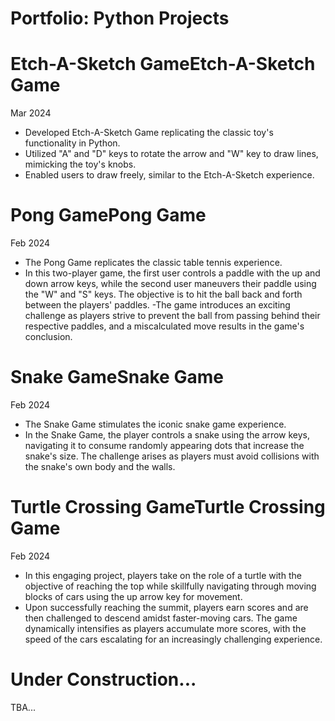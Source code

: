 # Portfolio: Python Projects

# Etch-A-Sketch GameEtch-A-Sketch Game
Mar 2024
- Developed Etch-A-Sketch Game replicating the classic toy's functionality in Python.
- Utilized "A" and "D" keys to rotate the arrow and "W" key to draw lines, mimicking the toy's knobs.
- Enabled users to draw freely, similar to the Etch-A-Sketch experience.

# Pong GamePong Game
Feb 2024
- The Pong Game replicates the classic table tennis experience. 
- In this two-player game, the first user controls a paddle with the up and down arrow keys, while the second user maneuvers their paddle using the "W" and "S" keys. The objective is to hit the ball back and forth between the players' paddles. 
-The game introduces an exciting challenge as players strive to prevent the ball from passing behind their respective paddles, and a miscalculated move results in the game's conclusion.

# Snake GameSnake Game
Feb 2024
- The Snake Game stimulates the iconic snake game experience.
- In the Snake Game, the player controls a snake using the arrow keys, navigating it to consume randomly appearing dots that increase the snake's size. The challenge arises as players must avoid collisions with the snake's own body and the walls.

# Turtle Crossing GameTurtle Crossing Game
Feb 2024
- In this engaging project, players take on the role of a turtle with the objective of reaching the top while skillfully navigating through moving blocks of cars using the up arrow key for movement. 
- Upon successfully reaching the summit, players earn scores and are then challenged to descend amidst faster-moving cars. The game dynamically intensifies as players accumulate more scores, with the speed of the cars escalating for an increasingly challenging experience.

# Under Construction...
TBA...
